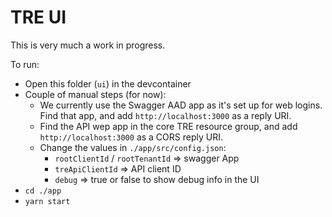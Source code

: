 # TRE UI

This is very much a work in progress.

To run: 
- Open this folder (`ui`) in the devcontainer
- Couple of manual steps (for now):
  - We currently use the Swagger AAD app as it's set up for web logins. Find that app, and add `http://localhost:3000` as a reply URI.
  - Find the API wep app in the core TRE resource group, and add `http://localhost:3000` as a CORS reply URI.
  - Change the values in `./app/src/config.json`:
    - `rootClientId` / `rootTenantId` => swagger App
    - `treApiClientId` => API client ID
    - `debug` => true or false to show debug info in the UI
- `cd ./app`
- `yarn start` 


